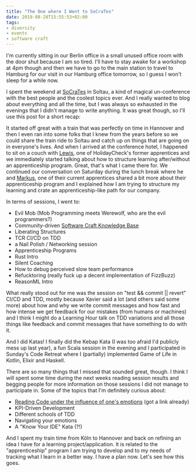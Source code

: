```yaml
---
title: "The One where I Went to SoCraTes"
date: 2019-08-28T15:55:53+02:00
tags:
- diversity
- events
- software craft
---
```


I'm currently sitting in our Berlin office in a small unused office room with the door shut because I am so tired. I'll have to stay awake for a workshop at 4pm though and then we have to go to the main station to travel to Hamburg for our visit in our Hamburg office tomorrow, so I guess I won't sleep for a while now.

I spent the weekend at [SoCraTes](https://www.socrates-conference.de/home) in Soltau, a kind of magical un-conference with the best people and the coolest topics ever. And I really wanted to blog about everything and all the time, but I was always so exhausted in the evenings that I didn't manage to write anything. It was great though, so I'll use this post for a short recap:

It started off great with a train that was perfectly on time in Hannover and then I even ran into some folks that I knew from the years before so we could share the train ride to Soltau and catch up on things that are going on in everyone's lives. And when I arrived at the conference hotel, I happened to sit on a couch with [Lewis](https://www.lcoleman.me/), one of HolidayCheck's former apprentices and we immediately started talking about how to structure learning after/without an apprenticeship program. Great, that's what I came there for. We continued our conversation on Saturday during the lunch break where he and [Markus](https://markusheilig.netlify.com/), one of their current apprentices shared a bit more about their apprenticeship program and I explained how I am trying to structure my learning and crate an apprenticeship-like path for our company.

In terms of sessions, I went to:

- Evil Mob (Mob Programming meets Werewolf, who are the evil programmers?)
- Community-driven [Software Craft Knowledge Base](https://github.com/socrates-conference/craft-bok)
- Liberating Structures
- TCR CI/CD on TDD
- a Nail Polish / Networking session
- Apprenticeship Programs
- Rust Intro
- Silent Coaching
- How to debug perceived slow team performance
- Refucktoring (really fuck up a decent implementation of FizzBuzz)
- ReasonML Intro

What really stood out for me was the session on "test && commit || revert" CI/CD and TDD, mostly because Xavier said a lot  (and others said some more) about how and why we write commit messages and how fast and how intense we get feedback for our mistakes (from humans or machines) and I think I might do a Learning Hour talk on TDD variations and all those things like feedback and commit messages that have something to do with it.

And I did Katas! I finally did the Kebap Kata (I was too afraid I'd publicly mess up last year), a fun Scala session in the evening and I participated in Sunday's Code Retreat where I (partially) implemented Game of Life in Kotlin, Elixir and Haskell.

There are so many things that I missed that sounded great, though. I think I will spent some time during the next weeks reading session results and begging people for more information on those sessions I did not manage to participate in. Some of the topics that I'm definitely curious about:

- [Reading Code under the influence of one's emotions](https://vimeo.com/221102445) (got a link already)
- KPI-Driven Development
- Different schools of TDD
- Navigating your emotions
- A "Know Your IDE" Kata (?!)

And I spent my train time from Köln to Hannover and back on refining an idea I have for a learning project/application. It is related to the "apprenticeship" program I am trying to develop and to my needs of tracking what I learn in a better way. I have a plan now. Let's see how this goes.